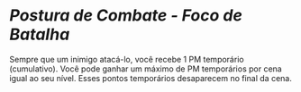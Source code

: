 # *Postura de Combate - Foco de Batalha*

Sempre que um inimigo atacá-lo, você recebe 1 PM temporário (cumulativo). Você pode ganhar um máximo de PM temporários por cena igual ao seu nível. Esses pontos temporários desaparecem no final da cena.